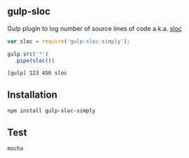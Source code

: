 ## gulp-sloc
Gulp plugin to log number of source lines of code a.k.a. [sloc](http://en.wikipedia.org/wiki/Source_lines_of_code)

```javascript
var sloc = require('gulp-sloc-simply');

gulp.src('*')
  .pipe(sloc())
```
```
[gulp] 123 456 sloc
```

## Installation
```
npm install gulp-sloc-simply
```

## Test
```
mocha
```